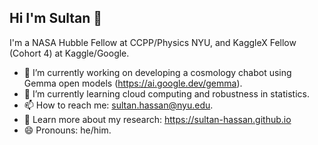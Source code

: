 ## Hi I'm Sultan 👋

I'm a NASA Hubble Fellow at CCPP/Physics NYU, and KaggleX Fellow (Cohort 4) at Kaggle/Google.

- 🔭 I’m currently working on developing a cosmology chabot using Gemma open models (https://ai.google.dev/gemma).
- 🌱 I’m currently learning cloud computing and robustness in statistics.
- 📫 How to reach me: sultan.hassan@nyu.edu.
- 📖 Learn more about my research: https://sultan-hassan.github.io
- 😄 Pronouns: he/him.

<!--
**sultan-hassan/sultan-hassan** is a ✨ _special_ ✨ repository because its `README.md` (this file) appears on your GitHub profile.

Here are some ideas to get you started:

- 🔭 I’m currently working on ...
- 🌱 I’m currently learning ...
- 👯 I’m looking to collaborate on ...
- 🤔 I’m looking for help with ...
- 💬 Ask me about ...
- 📫 How to reach me: ...
- 😄 Pronouns: ...
- ⚡ Fun fact: ...
-->

